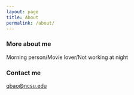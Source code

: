```yaml
---
layout: page
title: About
permalink: /about/
---
```




### More about me

Morning person/Movie lover/Not working at night

### Contact me

[qbao@ncsu.edu](mailto:qbao@ncsu.edu)
